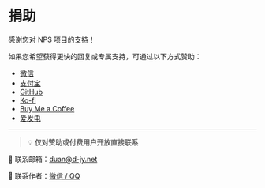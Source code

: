 # 捐助

感谢您对 NPS 项目的支持！

如果您希望获得更快的回复或专属支持，可通过以下方式赞助：

- [微信](https://d-jy.net/api/pay/?type=wechat)
- [支付宝](https://d-jy.net/api/pay/?type=alipay)
- [GitHub](https://github.com/sponsors/djylb)
- [Ko-fi](https://ko-fi.com/djylb)
- [Buy Me a Coffee](https://buymeacoffee.com/djylb)
- [爱发电](https://afdian.com/a/duanlab)

---

> 💡 **仅对赞助或付费用户开放直接联系**

📧 联系邮箱：[duan@d-jy.net](mailto:duan@d-jy.net)

💬 联系作者：[微信 / QQ](https://d-jy.net/api/me/)
